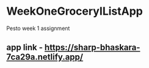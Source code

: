 # WeekOneGroceryIListApp
Pesto week 1 assignment

## app link - https://sharp-bhaskara-7ca29a.netlify.app/

